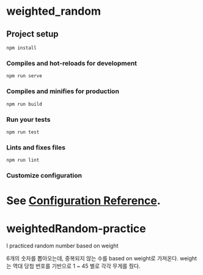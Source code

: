 # weighted_random

## Project setup
```
npm install
```

### Compiles and hot-reloads for development
```
npm run serve
```

### Compiles and minifies for production
```
npm run build
```

### Run your tests
```
npm run test
```

### Lints and fixes files
```
npm run lint
```

### Customize configuration
See [Configuration Reference](https://cli.vuejs.org/config/).
=======
# weightedRandom-practice
I practiced random number based on weight

6개의 숫자를 뽑아오는데, 중복되지 않는 수를 based on weight로 가져온다.
weight는 역대 당첨 번호를 기반으로 1 ~ 45 별로 각각 무게를 줬다.
